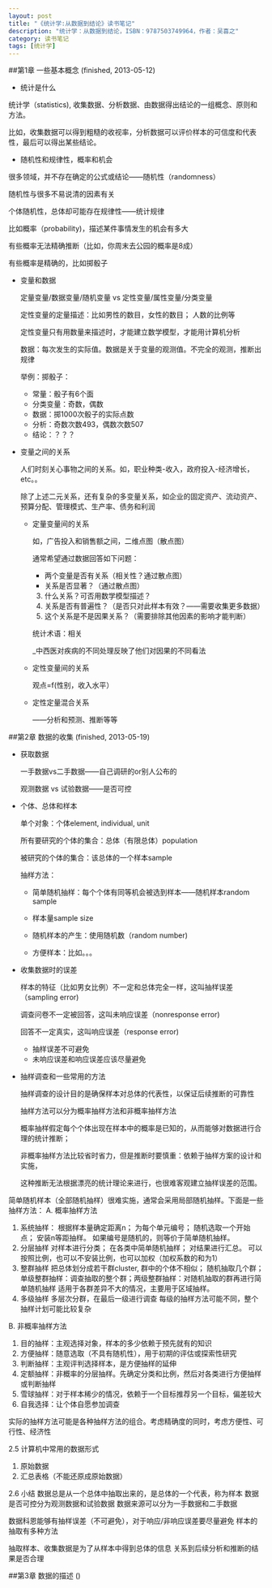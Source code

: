 ```yaml
---
layout: post
title: "《统计学:从数据到结论》读书笔记"
description: "统计学：从数据到结论，ISBN：9787503749964，作者：吴喜之"
category: 读书笔记
tags: [统计学]
---
```


##第1章 一些基本概念
(finished, 2013-05-12)

- 统计是什么

统计学（statistics), 收集数据、分析数据、由数据得出结论的一组概念、原则和方法。

比如，收集数据可以得到粗糙的收视率，分析数据可以评价样本的可信度和代表性，最后可以得出某些结论。

- 随机性和规律性，概率和机会

很多领域，并不存在确定的公式或结论——随机性（randomness）

随机性与很多不易说清的因素有关

个体随机性，总体却可能存在规律性——统计规律

比如概率（probability)，描述某件事情发生的机会有多大

有些概率无法精确推断（比如，你周末去公园的概率是8成）

有些概率是精确的，比如掷骰子

- 变量和数据

  定量变量/数据变量/随机变量  vs 定性变量/属性变量/分类变量

  定性变量的定量描述：比如男性的数目，女性的数目； 人数的比例等

  定性变量只有用数量来描述时，才能建立数学模型，才能用计算机分析

  数据：每次发生的实际值。数据是关于变量的观测值。不完全的观测，推断出规律

  举例：掷骰子：

  - 常量：骰子有6个面
  - 分类变量：奇数，偶数
  - 数据：掷1000次骰子的实际点数
  - 分析：奇数次数493，偶数次数507
  - 结论：？？？

- 变量之间的关系

  人们时刻关心事物之间的关系。如，职业种类-收入，政府投入-经济增长，etc。。

  除了上述二元关系，还有复杂的多变量关系，如企业的固定资产、流动资产、预算分配、管理模式、生产率、债务和利润


  + 定量变量间的关系

    如，广告投入和销售额之间，二维点图（散点图）

    通常希望通过数据回答如下问题：

    * 两个变量是否有关系（相关性？通过散点图）
    * 关系是否显著？（通过散点图）
    3. 什么关系？可否用数学模型描述？
    4. 关系是否有普遍性？（是否只对此样本有效？——需要收集更多数据）
    5. 这个关系是不是因果关系？（需要排除其他因素的影响才能判断）

    统计术语：相关

    _中西医对疾病的不同处理反映了他们对因果的不同看法

  + 定性变量间的关系
    
    观点=f(性别，收入水平）

  + 定性定量混合关系
    
    ——分析和预测、推断等等


##第2章 数据的收集
(finished, 2013-05-19)


- 获取数据

  一手数据vs二手数据——自己调研的or别人公布的

  观测数据 vs 试验数据——是否可控

- 个体、总体和样本

  单个对象：个体element, individual, unit

  所有要研究的个体的集合：总体（有限总体）population

  被研究的个体的集合：该总体的一个样本sample

  抽样方法：

  + 简单随机抽样：每个个体有同等机会被选到样本——随机样本random sample

  + 样本量sample size

  + 随机样本的产生：使用随机数（random number)

  + 方便样本：比如。。。


- 收集数据时的误差

  样本的特征（比如男女比例）不一定和总体完全一样，这叫抽样误差（sampling error)

  调查问卷不一定被回答，这叫未响应误差（nonresponse error)

  回答不一定真实，这叫响应误差（response error)

  + 抽样误差不可避免
  + 未响应误差和响应误差应该尽量避免

- 抽样调查和一些常用的方法

  抽样调查的设计目的是确保样本对总体的代表性，以保证后续推断的可靠性

  抽样方法可以分为概率抽样方法和非概率抽样方法
  
  概率抽样假定每个个体出现在样本中的概率是已知的，从而能够对数据进行合理的统计推断；

  非概率抽样方法比较省时省力，但是推断时要慎重：依赖于抽样方案的设计和实施，

  这种推断无法根据漂亮的统计理论来进行，也很难客观建立抽样误差的范围。

简单随机样本（全部随机抽样）很难实施，通常会采用局部随机抽样。下面是一些抽样方法：
A. 概率抽样方法
1. 系统抽样：
	根据样本量确定距离n；
	为每个单元编号；
	随机选取一个开始点；
	安装n等距抽样。
     如果编号是随机的，则等价于简单随机抽样。
2. 分层抽样
	对样本进行分类；
	在各类中简单随机抽样；
	对结果进行汇总。
    可以按照比例，也可以不安装比例，也可以加权（加权系数的和为1）
3. 整群抽样
	把总体划分成若干群cluster, 群中的个体不相似；
	随机抽取几个群；
	单级整群抽样：调查抽取的整个群；两级整群抽样：对随机抽取的群再进行简单随机抽样
    适用于各群差异不大的情况，主要用于区域抽样。
4. 多级抽样
	多层次分群，在最后一级进行调查
	每级的抽样方法可能不同，整个抽样计划可能比较复杂

B. 非概率抽样方法
1. 目的抽样：主观选择对象，样本的多少依赖于预先就有的知识
2. 方便抽样：随意选取（不具有随机性），用于初期的评估或探索性研究
3. 判断抽样：主观评判选择样本，是方便抽样的延伸
4. 定额抽样：非概率的分层抽样。先确定分类和比例，然后对各类进行方便抽样或判断抽样
5. 雪球抽样：对于样本稀少的情况，依赖于一个目标推荐另一个目标，偏差较大
6. 自我选择：让个体自愿参加调查

实际的抽样方法可能是各种抽样方法的组合。考虑精确度的同时，考虑方便性、可行性、经济性

2.5 计算机中常用的数据形式
1. 原始数据
2. 汇总表格（不能还原成原始数据）

2.6 小结
数据总是从一个总体中抽取出来的，是总体的一个代表，称为样本
数据是否可控分为观测数据和试验数据
数据来源可以分为一手数据和二手数据

数据科恩能够有抽样误差（不可避免），对于响应/非响应误差要尽量避免
样本的抽取有多种方法

抽取样本、收集数据是为了从样本中得到总体的信息
关系到后续分析和推断的结果是否合理

##第3章 数据的描述
()